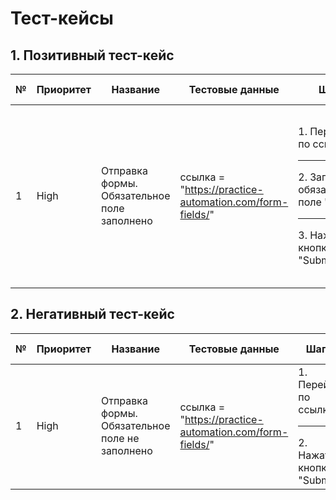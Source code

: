 # Тест-кейсы

## 1. Позитивный тест-кейс

| № | Приоритет | Название | Тестовые данные | Шаги | Ожидаемый результат | Статус |
| ------ | ------ | ------ | ------ | ------ | ------ | ------ |
| 1 | High | Отправка формы. Обязательное поле заполнено | ссылка = "https://practice-automation.com/form-fields/" | 1. Перейти по ссылке <hr> 2. Заполнить обязательное поле "name" <hr> 3. Нажать кнопку "Submit" | 1. Открылась страница с формой <hr> 2.В поле есть текст <hr> 3. Появился alert с текстом "Message received!" | Passed |

## 2. Негативный тест-кейс

| № | Приоритет | Название | Тестовые данные | Шаги | Ожидаемый результат | Статус |
| ------ | ------ | ------ | ------ | ------ | ------ | ------ |
| 1 | High | Отправка формы. Обязательное поле не заполнено | ссылка = "https://practice-automation.com/form-fields/" | 1. Перейти по ссылке <hr> 2. Нажать кнопку "Submit" | 1. Открылась страница с формой <hr> 2. Произошло перенаправление к полю "name", которое является обязательным | Passed |